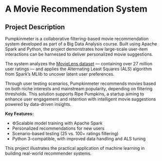 # A Movie Recommendation System

## Project Description

Pumpkinmeter is a collaborative filtering-based movie recommendation system developed as part of a Big Data Analysis course. Built using Apache Spark and Python, the project demonstrates how large-scale user-item interactions can be harnessed to deliver personalized movie suggestions. 

The system analyzes the [MovieLens dataset](https://grouplens.org/datasets/movielens/) — containing over 27 million user ratings — and applies the Alternating Least Squares (ALS) algorithm from Spark’s MLlib to uncover latent user preferences. 

Through user testing scenarios, Pumpkinmeter recommends movies based on both niche interests and mainstream popularity, depending on filtering thresholds. This solution supports Ripe Pumpkins, a startup aiming to enhance user engagement and retention with intelligent movie suggestions powered by data-driven insights.

**Key Features:**
- ⚙Scalable model training with Apache Spark
- Personalized recommendations for new users
- Scenario-based testing (25 vs. 100+ ratings filtering)
- Python 3-compatible, with improved data handling and ALS tuning

This project illustrates the practical application of machine learning in building real-world recommender systems.
